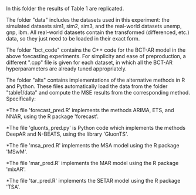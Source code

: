 In this folder the results of Table 1 are replicated.

The folder "data" includes the datasets used in this experiment: the simulated datasets sim1, sim2, sim3, and the real-world datasets unemp, gnp, ibm. All real-world datasets contain the transformed (differenced, etc.) data, so they just need to be loaded in their exact form.

The folder "bct_code" contains the C++ code for the BCT-AR model in the above foecasting experiments. For simplicity and ease of preproduction, a different ".cpp" file is given for each dataset, in which all the BCT-AR hyperparameters are already tuned appropriately.  

The folder "alts" contains implementations of the alternative methods in R and Python. These files automatically load the data from the folder "table1/data" and compute the MSE results from the corresponding method. Specifically:

*The file 'forecast_pred.R' implements the methods ARIMA, ETS, and NNAR, using the R package 'forecast'.

*The file 'gluonts_pred.py' is Python code which implements the methods DeepAR and N-BEATS, using the library 'GluonTS'.

*The file 'msa_pred.R' implements the MSA model using the R package 'MSwM'.

*The file 'mar_pred.R' implements the MAR model using the R package 'mixAR'.

*The file 'tar_pred.R' implements the SETAR model using the R package 'TSA'.
